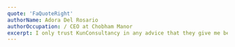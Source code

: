 ```yaml
---
quote: 'FaQuoteRight'
authorName: Adora Del Rosario
authorOccupation: / CEO at Chobham Manor
excerpt: I only trust KunConsultancy in any advice that they give me because I know they’re giving me the right direction towards reaching my dreams. They are very professional, friendly, helpful and no matter how many times I ask question they never failed to answer my concern and explained all the details that I need. Mr. Hamza, Haris and the rest of the team are very dedicated in helping their clients. I would strongly recommend their service if you want a better future here in Canada. No words can explain how lucky I am to find a migration company like this. All transaction were smooth and easy. Thank you again KunConsultancy for all the help.
---
```

